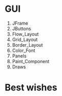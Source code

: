 # GUI
01. JFrame
02. JButtons
03. Flow_Layout
04. Grid_Layout
05. Border_Layout
06. Color_Font
07. Panels
08. Paint_Component
09. Draws

# Best wishes
